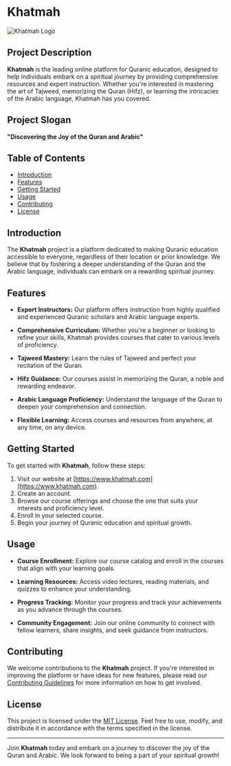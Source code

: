 # Khatmah

![Khatmah Logo](khatmah-logo.png)

## Project Description

**Khatmah** is the leading online platform for Quranic education, designed to help individuals embark on a spiritual journey by providing comprehensive resources and expert instruction. Whether you're interested in mastering the art of Tajweed, memorizing the Quran (Hifz), or learning the intricacies of the Arabic language, Khatmah has you covered.

## Project Slogan

**"Discovering the Joy of the Quran and Arabic"**

## Table of Contents

- [Introduction](#introduction)
- [Features](#features)
- [Getting Started](#getting-started)
- [Usage](#usage)
- [Contributing](#contributing)
- [License](#license)

## Introduction

The **Khatmah** project is a platform dedicated to making Quranic education accessible to everyone, regardless of their location or prior knowledge. We believe that by fostering a deeper understanding of the Quran and the Arabic language, individuals can embark on a rewarding spiritual journey.

## Features

- **Expert Instructors:** Our platform offers instruction from highly qualified and experienced Quranic scholars and Arabic language experts.

- **Comprehensive Curriculum:** Whether you're a beginner or looking to refine your skills, Khatmah provides courses that cater to various levels of proficiency.

- **Tajweed Mastery:** Learn the rules of Tajweed and perfect your recitation of the Quran.

- **Hifz Guidance:** Our courses assist in memorizing the Quran, a noble and rewarding endeavor.

- **Arabic Language Proficiency:** Understand the language of the Quran to deepen your comprehension and connection.

- **Flexible Learning:** Access courses and resources from anywhere, at any time, on any device.

## Getting Started

To get started with **Khatmah**, follow these steps:

1. Visit our website at [https://www.khatmah.com](https://www.khatmah.com).
2. Create an account.
3. Browse our course offerings and choose the one that suits your interests and proficiency level.
4. Enroll in your selected course.
5. Begin your journey of Quranic education and spiritual growth.

## Usage

- **Course Enrollment:** Explore our course catalog and enroll in the courses that align with your learning goals.

- **Learning Resources:** Access video lectures, reading materials, and quizzes to enhance your understanding.

- **Progress Tracking:** Monitor your progress and track your achievements as you advance through the courses.

- **Community Engagement:** Join our online community to connect with fellow learners, share insights, and seek guidance from instructors.

## Contributing

We welcome contributions to the **Khatmah** project. If you're interested in improving the platform or have ideas for new features, please read our [Contributing Guidelines](CONTRIBUTING.md) for more information on how to get involved.

## License

This project is licensed under the [MIT License](LICENSE). Feel free to use, modify, and distribute it in accordance with the terms specified in the license.

---

Join **Khatmah** today and embark on a journey to discover the joy of the Quran and Arabic. We look forward to being a part of your spiritual growth!
